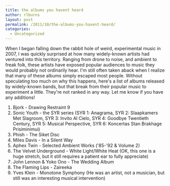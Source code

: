 ```yaml
---
title: the albums you havent heard
author: rlburns
layout: post
permalink: /2011/10/the-albums-you-havent-heard/
categories:
  - Uncategorized
---
```

When I began falling down the rabbit hole of weird, experimental music in 2007, I was quickly surprised at how many widely-known artists had ventured into this territory. Ranging from drone to noise, and ambient to freak folk, these artists have exposed popular audiences to music they would probably not ordinarily hear. I'm still often taken aback when I realize that many of these albums simply escaped most people. Without speculating too much on why this happens, here's a list of albums released by widely-known bands, but that break from their popular music to experiment a little. They're not ranked in any way. Let me know if you have any additions!

1. Bjork - Drawing Restraint 9  
2. Sonic Youth - the SYR series (SYR 1: Anagrama, SYR 2: Slaapkamers Met Slagroom, SYR 3: Invito Al Cielo, SYR 4: Goodbye Twentieth Century, SYR 5: Musical Perspective, SYR 6: Koncertas Stan Brakhage Prisiminimui)  
3. Phish - The Siket Disc  
4. Miles Davis - In a Silent Way  
5. Aphex Twin - Selected Ambient Works ('85-'92 & Volume 2)  
6. The Velvet Underground - White Light/White Heat (OK, this one is a huge stretch, but it still requires a patient ear to fully appreciate)  
7. John Lennon & Yoko Ono - The Wedding Album  
8. The Flaming Lips - Zaireeka  
9. Yves Klein - Monotone Symphony (He was an artist, not a musician, but still was an interesting musical intervention)